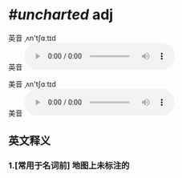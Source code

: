 # ***\#uncharted*** adj
英音 ˌʌn'tʃɑːtɪd  
英音
<audio src="./media/uncharted1_AAC.aac" controls="controls"></audio>

美音 ˌʌn'tʃɑːtɪd  
美音
<audio src="./media/uncharted2_AAC.aac" controls="controls"></audio>



  

英文释义
---
### 1.**[常用于名词前] 地图上未标注的**  


